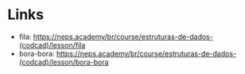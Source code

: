 # Links

- fila: https://neps.academy/br/course/estruturas-de-dados-(codcad)/lesson/fila
- bora-bora: https://neps.academy/br/course/estruturas-de-dados-(codcad)/lesson/bora-bora